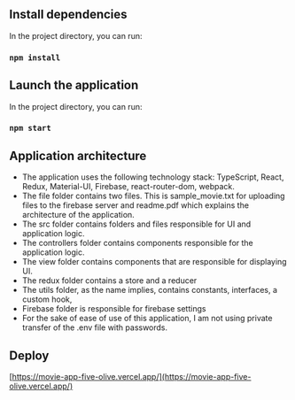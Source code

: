 ## Install dependencies

In the project directory, you can run:

### `npm install`

## Launch the application

In the project directory, you can run:

### `npm start`

## Application architecture

- The application uses the following technology stack: TypeScript, React, Redux, Material-UI, Firebase, react-router-dom, webpack.
- The file folder contains two files. This is sample_movie.txt for uploading files to the firebase server and readme.pdf which explains the architecture of the application.
- The src folder contains folders and files responsible for UI and application logic.
- The controllers folder contains components responsible for the application logic.
- The view folder contains components that are responsible for displaying UI.
- The redux folder contains a store and a reducer
- The utils folder, as the name implies, contains constants, interfaces, a custom hook,
- Firebase folder is responsible for firebase settings
- For the sake of ease of use of this application, I am not using private transfer of the .env file with passwords.

## Deploy

[https://movie-app-five-olive.vercel.app/](https://movie-app-five-olive.vercel.app/)

